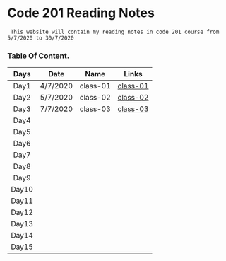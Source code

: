 # Code 201 Reading Notes

     This website will contain my reading notes in code 201 course from 5/7/2020 to 30/7/2020

### **Table Of Content.**

| Days  |   Date   |   Name   |                                   Links                                   |
| :---: | :------: | :------: | :-----------------------------------------------------------------------: |
| Day1  | 4/7/2020 | class-01 | [class-01](https://sayefdeen.github.io/reading-notes201/classes/class-01) |
| Day2  | 5/7/2020 | class-02 | [class-02](https://sayefdeen.github.io/reading-notes201/classes/class-02) |
| Day3  | 7/7/2020 | class-03 | [class-03](https://sayefdeen.github.io/reading-notes201/classes/class-03) |
| Day4  |          |          |                                                                           |
| Day5  |          |          |                                                                           |
| Day6  |          |          |                                                                           |
| Day7  |          |          |                                                                           |
| Day8  |          |          |                                                                           |
| Day9  |          |          |                                                                           |
| Day10 |          |          |                                                                           |
| Day11 |          |          |                                                                           |
| Day12 |          |          |                                                                           |
| Day13 |          |          |                                                                           |
| Day14 |          |          |                                                                           |
| Day15 |          |          |                                                                           |
